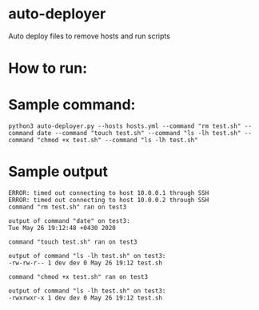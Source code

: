 # auto-deployer
Auto deploy files to remove hosts and run scripts

# How to run:

# Sample command:
```
python3 auto-deployer.py --hosts hosts.yml --command "rm test.sh" --command date --command "touch test.sh" --command "ls -lh test.sh" --command "chmod +x test.sh" --command "ls -lh test.sh"
```
# Sample output
```
ERROR: timed out connecting to host 10.0.0.1 through SSH
ERROR: timed out connecting to host 10.0.0.2 through SSH
command "rm test.sh" ran on test3

output of command "date" on test3:
Tue May 26 19:12:48 +0430 2020

command "touch test.sh" ran on test3

output of command "ls -lh test.sh" on test3:
-rw-rw-r-- 1 dev dev 0 May 26 19:12 test.sh

command "chmod +x test.sh" ran on test3

output of command "ls -lh test.sh" on test3:
-rwxrwxr-x 1 dev dev 0 May 26 19:12 test.sh
```
